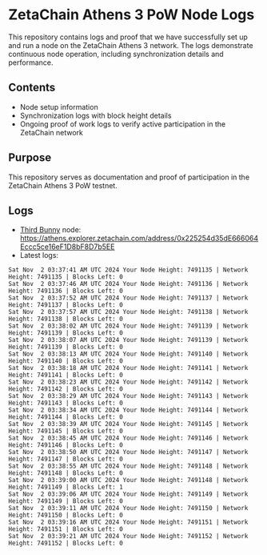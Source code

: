 # ZetaChain Athens 3 PoW Node Logs
This repository contains logs and proof that we have successfully set up and run a node on the ZetaChain Athens 3 network. The logs demonstrate continuous node operation, including synchronization details and performance.

## Contents
- Node setup information
- Synchronization logs with block height details
- Ongoing proof of work logs to verify active participation in the ZetaChain network

## Purpose
This repository serves as documentation and proof of participation in the ZetaChain Athens 3 PoW testnet.

## Logs

- [Third Bunny](https://thirdbunny.xyz/) node: https://athens.explorer.zetachain.com/address/0x225254d35dE666064Eccc5ce16eF1D8bF8D7b5EE
- Latest logs:
```
Sat Nov  2 03:37:41 AM UTC 2024 Your Node Height: 7491135 | Network Height: 7491135 | Blocks Left: 0
Sat Nov  2 03:37:46 AM UTC 2024 Your Node Height: 7491136 | Network Height: 7491136 | Blocks Left: 0
Sat Nov  2 03:37:52 AM UTC 2024 Your Node Height: 7491137 | Network Height: 7491137 | Blocks Left: 0
Sat Nov  2 03:37:57 AM UTC 2024 Your Node Height: 7491138 | Network Height: 7491138 | Blocks Left: 0
Sat Nov  2 03:38:02 AM UTC 2024 Your Node Height: 7491139 | Network Height: 7491139 | Blocks Left: 0
Sat Nov  2 03:38:07 AM UTC 2024 Your Node Height: 7491139 | Network Height: 7491139 | Blocks Left: 0
Sat Nov  2 03:38:13 AM UTC 2024 Your Node Height: 7491140 | Network Height: 7491140 | Blocks Left: 0
Sat Nov  2 03:38:18 AM UTC 2024 Your Node Height: 7491141 | Network Height: 7491141 | Blocks Left: 0
Sat Nov  2 03:38:23 AM UTC 2024 Your Node Height: 7491142 | Network Height: 7491142 | Blocks Left: 0
Sat Nov  2 03:38:29 AM UTC 2024 Your Node Height: 7491143 | Network Height: 7491143 | Blocks Left: 0
Sat Nov  2 03:38:34 AM UTC 2024 Your Node Height: 7491144 | Network Height: 7491144 | Blocks Left: 0
Sat Nov  2 03:38:39 AM UTC 2024 Your Node Height: 7491145 | Network Height: 7491145 | Blocks Left: 0
Sat Nov  2 03:38:45 AM UTC 2024 Your Node Height: 7491146 | Network Height: 7491146 | Blocks Left: 0
Sat Nov  2 03:38:50 AM UTC 2024 Your Node Height: 7491147 | Network Height: 7491147 | Blocks Left: 0
Sat Nov  2 03:38:55 AM UTC 2024 Your Node Height: 7491148 | Network Height: 7491148 | Blocks Left: 0
Sat Nov  2 03:39:00 AM UTC 2024 Your Node Height: 7491148 | Network Height: 7491149 | Blocks Left: 1
Sat Nov  2 03:39:06 AM UTC 2024 Your Node Height: 7491149 | Network Height: 7491149 | Blocks Left: 0
Sat Nov  2 03:39:11 AM UTC 2024 Your Node Height: 7491150 | Network Height: 7491150 | Blocks Left: 0
Sat Nov  2 03:39:16 AM UTC 2024 Your Node Height: 7491151 | Network Height: 7491151 | Blocks Left: 0
Sat Nov  2 03:39:21 AM UTC 2024 Your Node Height: 7491152 | Network Height: 7491152 | Blocks Left: 0
```
